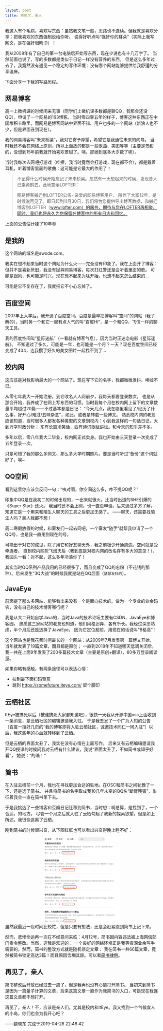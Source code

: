 ```yaml
---
layout: post
title: 再见了，亲人
---
```


我这人有个毛病，喜欢写东西：虽然我文笔一般，思路也不连续。但我就是喜欢分享：把我喜欢的东西强制说给你听。
说得好听点叫“强奸你的耳朵”（实际上我写网文，是在强奸眼睛:D）！

我从2008年有了自己的第一台电脑后开始写东西，现在少说也有十几万字了。
当然前面也说了，写的多数都是类似于日记一样没有营养的东西。
但是这么多年过去了，我竟然没有遇见一个稳定的写作环境：没有哪个网站能够提供给我舒适的分享温床。

下面分享一下我的写路历程。
## 网易博客

高一上微机课的时候闲来无事（同学们上微机课多数都是聊QQ，我那会还没QQ），申请了一个网易的163博客。
当时零四零五年的样子，博客这种东西正在中国堆积卡路里。而网易是博客网站中界面不错、用户也多的一个网站（新浪人也不少，但是界面丑到现在）。

我的网易博客叫“未来桥梁”，我对它寄予厚望，希望它是我通往未来的向导。
当时我还不会在网络上原创，所以上面放的都是一些歌曲、美图等等（主要是景甜的，没想到15年前我就开始喜欢景甜了。咦，那她到底多大岁数了呢）。

当时我每次去网吧打游戏（哇擦，我当时竟然会打游戏，现在都不会），都是戴着耳机，听着博客里面的歌曲：这可能是它最大的作用了！

> 不记得什么时候开始忘记了未来桥梁。忽然有一天想起来的时候，发现昔人已乘黄鹤去，此地空余LOFTER：
> 
> 网易博客搬迁到LOFTER公告-
亲爱的网易博客用户，
陪伴了大家12年，是时候说再见了。即日起到11月30日，我们将为您提供导出博客数据，和搬迁博客到LOFTER（www.lofter.com）的服务，期待与您在LOFTER再相聚。同时，我们也将永久为您保留在博客中的所有日志和回忆。

上面的公告估计挂了10年😓

## 是我的

这个网站的域名是swode.com。

我实在想不起来当时这个网站为什么火——完全没有印象了。我在上面开了博客：但并不是喜新厌旧，我没有抛弃网易博客，每次打红警还是会听着里面的歌。
可能是跟风，也可能是时兴，现在想不起来为啥开始，也想不起来怎么结束的...

可能是它不复存在了，我就把它不小心忘掉了。

## 百度空间

2007年上大学后，我开通了百度空间。百度是最早把博客叫“空间”的网站（我了解的），当时另一个和它一起有点人气的叫“百度Hi”，是一个和QQ、飞信一样的聊天工具。

我的百度空间叫“星际迷航”（一看就有博客气息），因为当时正迷恋电影《星际迷航》。
不知道过了多久，可能是一年，也可能是一个月？一天？现在百度空间已经变成了404，连我攒了好久的美女图片一起找不到了...

## 校内网
这应该是对我影响最大的一个网站了。现在写下它的名字，我都微微发抖、唏嘘不已。

从零七年我大一开始注册，到它改名人人网前夕，我每天都要登录数次。
也是从那会开始，我养成了在网上写东西的习惯。当时我每个月在校内网上留下的文章数量平均超过20篇——不过基本都是日记：
“今天几点，我在哪里看见了/经历了什么事，好开心/难过/五味杂念”，如此。或者是转载一些博文。
熟悉校内网的老友应该知道，当时很多人都发各种类型的文章到校内：小到我这样的一句话日记，大到万字时政分析；
东有长篇冷笑话，西有诗词歌赋讲坛。和今天的知乎差不多。

多年以后，零八年我大二毕业，校内网正式卖身。我也开始由三天登录一次变成了五年登录一次。

只是可惜了我的那么多网文、那么多大学时期照片。要是当时听过“备份”这个词就好了，唉~

## QQ空间

看到这里你应该会反问一句：“咦对啊，你空间这么多，咋不提QQ呢？”

印象中QQ是在我初二的时候出现的，一出来就很火，比当时出道的SHE引爆的《Super Star》还火。
我当时还不会上网，也一直没申请。后来通过多方了解，知道它是一个用来和陌生人聊天的工具之后更加无感了。
——聊天，还需要找陌生人吗？熟人我都不想！

高二寒假放假的时候，和室友们一起去网吧，一个室友“随手”就帮我申请了一个QQ号，也是我一直用到现在的号。

可能出于对它的成见，除了用它和好友聊天外，我之前极少开通周边。空间就是受牵连者。
直到校内网灰飞烟灭后（我到底是对校内网的改名存有多大的意见！），我回头一看：对不起，这么多年冷落你了！

其实当时QQ系列产品我用的已经很多了，而且变成了QQ的忠粉（不花钱的那种）。后来发生“3Q大战”的时候我就是站在QQ后面（`瑟瑟发抖的`）。

## JavaEye
前面提了那么多网站，能够看出来没有一个是面向技术的。做为一个专业的业余码农，没有自己的技术博客哪行呢？

我是从大二开始自学Java的，当时Java的技术论坛主要有CSDN、JavaEye和博客园。
熟悉这三家网站的老友也知道，他们风格迥异，各有所长。我经过深思熟虑，半个月后还是选择了JavaEye。
因为它定位超前，用现在的话说叫“B格高”！

这个网站也是我花费时间最长的一个网站：从2009年7月发表第一篇博文开始，当年就发表了19篇文章，而且都是原创；
一直到2018年不知道哪天低调关闭后，我一共在上面9年发表了200多篇技术文章（主要是原创+翻译），80多万登录阅读量。

如果你略有感触，有两条途径可以表达心情：
- 拉到最下面扫码赞赏
- 跳到 https://somefuture.iteye.com/ 留个脚印

## 云栖社区

ItEye被搞死以后（被谁搞死大家都知道吧），很快一天我从开源中国osc上面收到一条消息，是云栖社区的编辑邀请我入驻。
于是我去发了一个广为人知的公告（百度一搜好几页的“我的博客即将入驻云栖社区，诚邀技术同仁一同入驻”）以后，我这些年的心血就转移到了云栖。

但是云栖的界面太丑了，我实在没有心情在上面写作。
后来又有云栖编辑邀请我开QQ授课的时候问我对云栖有什么建议，我说“界面太丑了，不如简书或知乎好看”，
她说：“的确！”

## 简书
在入驻云栖前一个月，我也在寻找更加合适的驻地。在OSC和简书之间犹豫了一下，还是选了简书。
并且将简书的名字取成我10几年未变的QQ名“断臂残猿”，象征着我会一直在简书呆下去。

于是我挑选了一些博客和豆瓣日记迁移到简书，当时想：啊总算，是找到了，一个合适，的地方。
尽管一个月之后就入驻了云栖勾起了我新的探索欲望，但是如上所述，我很快逃离了云栖。

刚到简书的时候很兴奋，从下图红框也可以看出兴奋得晚上睡不好：
<div align="center">
<img width="50%" src="/images/post/jianshu.png">
</div>
虽然我最近一段时间比较忙，但是只要有想法，还是会赶紧跑到简书上记下来。

然而，悲惨命运再一次在不经意间来临：4月12号，简书因内容违法被上海网信部门责令整改。当然，这我是欢迎的：
一个良好的网络环境正是我等资深业余写手需要的。然而，简书的整改方式就是随机锁定文章：
我在简书一共66篇文章，竟然被简书锁定高达3篇！而且原因含糊其辞。可以看[简书律例](https://www.jianshu.com/p/15f4a9bd6321)。

## 再见了，亲人

简书整改后开放已经过去一周了，但是我再也没有心情打开简书。
当初来到简书是因为一篇量子计算的文章，后来这篇文章一直作为我简书的入口，可是现在我连这篇文章都不想打开。

再见了，亲人！不，应该是亲人们，尤其是校内和ItEye。我又找到一个气候宜人的小岛，你们也会为我开心吧？

——魏晓东 完成于2019-04-28 22:48:42

